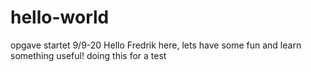 # hello-world
opgave startet 9/9-20
Hello Fredrik here, lets have some fun and learn something useful!
doing this for a test
